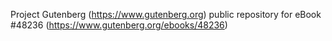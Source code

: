 Project Gutenberg (https://www.gutenberg.org) public repository for
eBook #48236 (https://www.gutenberg.org/ebooks/48236)
